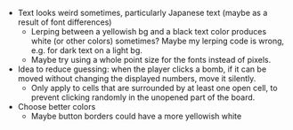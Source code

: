 - Text looks weird sometimes, particularly Japanese text (maybe as a result of font differences)
    - Lerping between a yellowish bg and a black text color produces white (or other colors) sometimes? Maybe my lerping code is wrong, e.g. for dark text on a light bg.
    - Maybe try using a whole point size for the fonts instead of pixels.
- Idea to reduce guessing: when the player clicks a bomb, if it can be moved without changing the displayed numbers, move it silently.
    - Only apply to cells that are surrounded by at least one open cell, to prevent clicking randomly in the unopened part of the board.
- Choose better colors
    - Maybe button borders could have a more yellowish white
